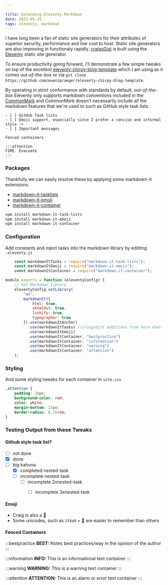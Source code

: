 ```yaml
---

title: Extending Eleventy Markdown
date: 2023-05-25
tags: eleventy, markdown
---
```


I have long been a fan of static site generators for their attributes of superior security, performance and low cost to host. Static site generators are also improving in functionaly rapidly. [craigsGist](/) is built using the [Eleventy](https://www.11ty.dev/) static site generator.

To ensure productivity going forward, I'll demonstrate a few simple tweaks on top of the excellent [eleventy-chirpy-blog-template](https://github.com/muenzpraeger/eleventy-chirpy-blog-template) which I am using as it comes _out-of-the-box_ or via `git clone https://github.com/muenzpraeger/eleventy-chirpy-blog-template`.

By operating in strict conformance with standards by default, _out-of-the-box_ Eleventy only supports markdown conventions included in the [CommonMark](https://commonmark.org/) and CommonMark doesn't necessarily include all the markdown features that we're used to such as GitHub style task lists.

```
- [ ] GitHub Task lists
- [ ] Emoji support, especially since I prefer a concise and informal style :>
- [ ] Important messages

Fenced containers

:::attention
FIRE. Evacuate
:::
```

### Packages

Thankfully we can easily resolve these by applying some markdown-it extensions:

- [markdown-it-tasklists](https://github.com/revin/markdown-it-task-lists)
- [markdown-it-emoji](https://github.com/markdown-it/markdown-it-emoji)
- [markdown-it-container](https://github.com/markdown-it/markdown-it-container)

```bash
npm install markdown-it-task-lists
npm install markdown-it-emoji
npm install markdown-it-container
```


### Configuration

Add constants and inject tasks into the markdown library by edititng `.eleventy.js`

```js
    const markdownItTasks = require("markdown-it-task-lists");
    const markdownItEmoji = require("markdown-it-emoji");
    const markdownItContainer = require("markdown-it-container");

module.exports = function (eleventyConfig) {
    // Set Markdown library
    eleventyConfig.setLibrary(
        "md",
        markdownIt({
            html: true,
            xhtmlOut: true,
            linkify: true,
            typographer: true
        }).use(markdownItAnchor)          
          .use(markdownItTasks) //craigsGist additions from here down
          .use(markdownItEmoji)
          .use(markdownItContainer, "bestpractice")
          .use(markdownItContainer, "information")
          .use(markdownItContainer, "warning")
          .use(markdownItContainer, "attention")
    );
```

### Styling

And some styling tweaks for each container in `site.css`

```css
.attention {
    padding: 20px;
    background-color: red;
    color: white;
    margin-bottom: 15px;
    border-radius: 0.25rem;
}
```


### Testing Output from these Tweaks

#### Github style task list?

- [ ] not done
- [x] done
- [ ] big kahuna
  - [x] completed nested-task
  - [ ] incomplete nested-task
    - [ ] incomplete 2xnested-task
      - [ ] incomplete 3xnested-task


#### Emoji

- Craig is also a :bicyclist:
- Some unicodes, such as `1f4a9` = :poop: are easier to remember than others


#### Fenced Containers

:::bestpractice
**BEST:** Notes best practices/way in the opinion of the author
:::

:::information
**INFO:** This is an informational text container
:::

:::warning
**WARNING:** This is a warning text container
:::

:::attention
**ATTENTION:** This is an alarm or error text container
:::